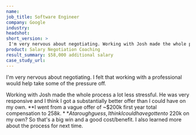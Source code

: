 ```yaml
---
name: 
job_title: Software Engineer
company: Google
industry: 
headshot: 
short_version: >
 I'm very nervous about negotiating. Working with Josh made the whole process a lot less stressful. I think I got a substantially better offer than I could have on my own. **I went from a vague offer of ~$200k first year total compensation to $258k.** At a rough guess, I think I could have gotten to ~$220k on my own? So that's a big win and a good cost/benefit.
product: Salary Negotiation Coaching
result_summary: $58,000 additional salary
case_study_url: 
---
```


I'm very nervous about negotiating. I felt that working with a professional would help take some of the pressure off.

Working with Josh made the whole process a lot less stressful. He was very responsive and I think I got a substantially better offer than I could have on my own. **I went from a vague offer of ~$200k first year total compensation to $258k.** At a rough guess, I think I could have gotten to ~$220k on my own? So that's a big win and a good cost/benefit. I also learned more about the process for next time.